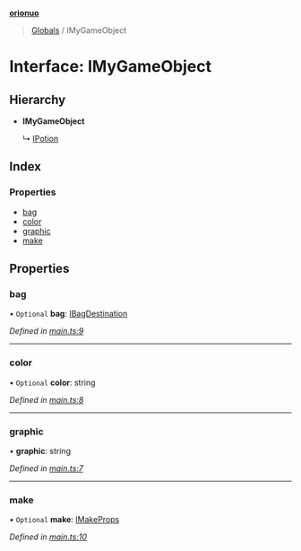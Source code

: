 **[orionuo](../README.md)**

> [Globals](../globals.md) / IMyGameObject

# Interface: IMyGameObject

## Hierarchy

* **IMyGameObject**

  ↳ [IPotion](ipotion.md)

## Index

### Properties

* [bag](imygameobject.md#bag)
* [color](imygameobject.md#color)
* [graphic](imygameobject.md#graphic)
* [make](imygameobject.md#make)

## Properties

### bag

• `Optional` **bag**: [IBagDestination](ibagdestination.md)

*Defined in [main.ts:9](https://github.com/msviha/orionuo/blob/f4a5ce9/src/main.ts#L9)*

___

### color

• `Optional` **color**: string

*Defined in [main.ts:8](https://github.com/msviha/orionuo/blob/f4a5ce9/src/main.ts#L8)*

___

### graphic

•  **graphic**: string

*Defined in [main.ts:7](https://github.com/msviha/orionuo/blob/f4a5ce9/src/main.ts#L7)*

___

### make

• `Optional` **make**: [IMakeProps](imakeprops.md)

*Defined in [main.ts:10](https://github.com/msviha/orionuo/blob/f4a5ce9/src/main.ts#L10)*
